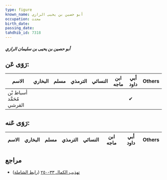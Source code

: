 ```yaml
---
type: figure
known_name: أبو حصين بن يحيى الرازي
occupation: محدث
birth_date:
passing_date:
tahdhib_id: 7318
---
```

##### أبو حصين بن يحيى بن سليمان الرازي

## رَوَى عَن:
| الاسم                     | البخاري | مسلم | الترمذي | النسائي | ابن ماجه | أبي داود | Others |
| ------------------------- | ------- | ---- | ------- | ------- | -------- | -------- | ------ |
| أسباط بْن مُحَمَّد القرشي |         |      |         |         |          | ✔        |        |
## رَوَى عَنه:
| الاسم | البخاري | مسلم | الترمذي | النسائي | ابن ماجه | أبي داود | Others |
| ----- | ------- | ---- | ------- | ------- | -------- | -------- | ------ |
## مراجع
- [تهذيب الكمال ٣٣-٢٥٠](obsidian://open?vault=Tahdhib-al-Kamal&file=Figures/٧٣١٨-أبو%20حصين%20بن%20يحيى%20بن%20سليمان%20الرازي) ([رابط الشاملة](https://shamela.ws/book/3722/17921))